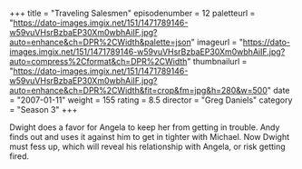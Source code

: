 +++
title = "Traveling Salesmen"
episodenumber = 12
paletteurl = "https://dato-images.imgix.net/151/1471789146-w59vuVHsrBzbaEP30Xm0wbhAiIF.jpg?auto=enhance&ch=DPR%2CWidth&palette=json"
imageurl = "https://dato-images.imgix.net/151/1471789146-w59vuVHsrBzbaEP30Xm0wbhAiIF.jpg?auto=compress%2Cformat&ch=DPR%2CWidth"
thumbnailurl = "https://dato-images.imgix.net/151/1471789146-w59vuVHsrBzbaEP30Xm0wbhAiIF.jpg?auto=enhance&ch=DPR%2CWidth&fit=crop&fm=jpg&h=280&w=500"
date = "2007-01-11"
weight = 155
rating = 8.5
director = "Greg Daniels"
category = "Season 3"
+++

Dwight does a favor for Angela to keep her from getting in trouble. Andy finds out and uses it against him to get in tighter with Michael. Now Dwight must fess up, which will reveal his relationship with Angela, or risk getting fired.